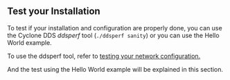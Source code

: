 ## Test your Installation

To test if your installation and configuration are properly done, you can use the Cyclone DDS _ddsperf_ tool (`./ddsperf sanity`) or you can use the Hello World example.

To use the ddsperf tool, refer to [testing your network configuration.](Benchmarking/testing-your-network-configuration.html) 

And the test using the Hello World example will be explained in this section.